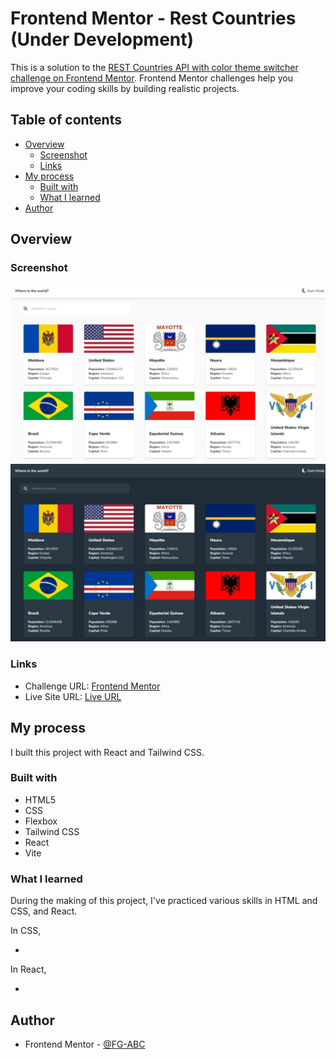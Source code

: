 # Frontend Mentor - Rest Countries (Under Development)

This is a solution to the [REST Countries API with color theme switcher challenge on Frontend Mentor](https://www.frontendmentor.io/challenges/rest-countries-api-with-color-theme-switcher-5cacc469fec04111f7b848ca). Frontend Mentor challenges help you improve your coding skills by building realistic projects.

## Table of contents

- [Overview](#overview)
  - [Screenshot](#screenshot)
  - [Links](#links)
- [My process](#my-process)
  - [Built with](#built-with)
  - [What I learned](#what-i-learned)
- [Author](#author)

## Overview

### Screenshot

![Screenshot](./screenshots/0.2.0%20light.jpeg)
![Screenshot](./screenshots/0.2.0%20dark.jpeg)

### Links

- Challenge URL: [Frontend Mentor]()
- Live Site URL: [Live URL](https://fg-abc.github.io/FEM-/)

## My process

I built this project with React and Tailwind CSS.

### Built with

- HTML5
- CSS
- Flexbox
- Tailwind CSS
- React
- Vite

### What I learned

During the making of this project, I've practiced various skills in HTML and CSS, and React.

In CSS,

-

In React,

-

## Author

- Frontend Mentor - [@FG-ABC](https://www.frontendmentor.io/profile/FG-ABC)
